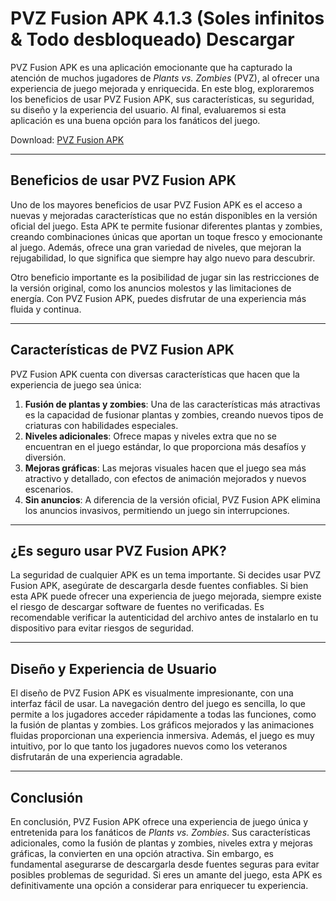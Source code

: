 # PVZ Fusion APK 4.1.3 (Soles infinitos & Todo desbloqueado) Descargar 

PVZ Fusion APK es una aplicación emocionante que ha capturado la atención de muchos jugadores de *Plants vs. Zombies* (PVZ), al ofrecer una experiencia de juego mejorada y enriquecida. En este blog, exploraremos los beneficios de usar PVZ Fusion APK, sus características, su seguridad, su diseño y la experiencia del usuario. Al final, evaluaremos si esta aplicación es una buena opción para los fanáticos del juego.

Download: [PVZ Fusion APK](https://tinyurl.com/2vhha9ew)

---

## **Beneficios de usar PVZ Fusion APK**

Uno de los mayores beneficios de usar PVZ Fusion APK es el acceso a nuevas y mejoradas características que no están disponibles en la versión oficial del juego. Esta APK te permite fusionar diferentes plantas y zombies, creando combinaciones únicas que aportan un toque fresco y emocionante al juego. Además, ofrece una gran variedad de niveles, que mejoran la rejugabilidad, lo que significa que siempre hay algo nuevo para descubrir.

Otro beneficio importante es la posibilidad de jugar sin las restricciones de la versión original, como los anuncios molestos y las limitaciones de energía. Con PVZ Fusion APK, puedes disfrutar de una experiencia más fluida y continua.

---

## **Características de PVZ Fusion APK**

PVZ Fusion APK cuenta con diversas características que hacen que la experiencia de juego sea única:

1. **Fusión de plantas y zombies**: Una de las características más atractivas es la capacidad de fusionar plantas y zombies, creando nuevos tipos de criaturas con habilidades especiales.
2. **Niveles adicionales**: Ofrece mapas y niveles extra que no se encuentran en el juego estándar, lo que proporciona más desafíos y diversión.
3. **Mejoras gráficas**: Las mejoras visuales hacen que el juego sea más atractivo y detallado, con efectos de animación mejorados y nuevos escenarios.
4. **Sin anuncios**: A diferencia de la versión oficial, PVZ Fusion APK elimina los anuncios invasivos, permitiendo un juego sin interrupciones.

---

## **¿Es seguro usar PVZ Fusion APK?**

La seguridad de cualquier APK es un tema importante. Si decides usar PVZ Fusion APK, asegúrate de descargarla desde fuentes confiables. Si bien esta APK puede ofrecer una experiencia de juego mejorada, siempre existe el riesgo de descargar software de fuentes no verificadas. Es recomendable verificar la autenticidad del archivo antes de instalarlo en tu dispositivo para evitar riesgos de seguridad.

---

## **Diseño y Experiencia de Usuario**

El diseño de PVZ Fusion APK es visualmente impresionante, con una interfaz fácil de usar. La navegación dentro del juego es sencilla, lo que permite a los jugadores acceder rápidamente a todas las funciones, como la fusión de plantas y zombies. Los gráficos mejorados y las animaciones fluidas proporcionan una experiencia inmersiva. Además, el juego es muy intuitivo, por lo que tanto los jugadores nuevos como los veteranos disfrutarán de una experiencia agradable.

---

## **Conclusión**

En conclusión, PVZ Fusion APK ofrece una experiencia de juego única y entretenida para los fanáticos de *Plants vs. Zombies*. Sus características adicionales, como la fusión de plantas y zombies, niveles extra y mejoras gráficas, la convierten en una opción atractiva. Sin embargo, es fundamental asegurarse de descargarla desde fuentes seguras para evitar posibles problemas de seguridad. Si eres un amante del juego, esta APK es definitivamente una opción a considerar para enriquecer tu experiencia.
